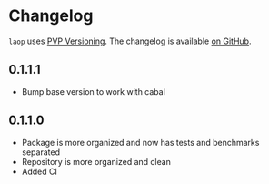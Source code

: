 # Changelog

`laop` uses [PVP Versioning][1].
The changelog is available [on GitHub][2].

## 0.1.1.1

* Bump base version to work with cabal

## 0.1.1.0

* Package is more organized and now has tests and benchmarks separated
* Repository is more organized and clean
* Added CI

[1]: https://pvp.haskell.org
[2]: https://github.com/bolt12/laop2/releases
